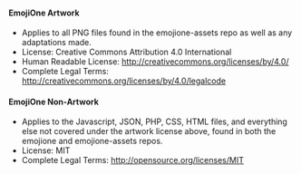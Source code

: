 #### EmojiOne Artwork

*  Applies to all PNG files found in the emojione-assets repo as well as any adaptations made.
*  License: Creative Commons Attribution 4.0 International
*  Human Readable License: http://creativecommons.org/licenses/by/4.0/
*  Complete Legal Terms: http://creativecommons.org/licenses/by/4.0/legalcode


#### EmojiOne Non-Artwork

*  Applies to the Javascript, JSON, PHP, CSS, HTML files, and everything else not covered under the artwork license above, found in both the emojione and emojione-assets repos.
*  License: MIT
*  Complete Legal Terms: http://opensource.org/licenses/MIT
